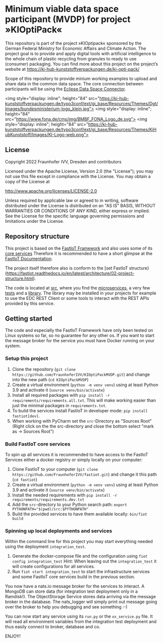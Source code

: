 # Minimum viable data space participant (MVDP) for project »KIOptiPack«

This repository is part of the project »KIOptipack« sponsored by the German Federal Ministry for Economic Affairs and 
Climate Action.
The project goal is to provide and apply digital tools with artificial intelligence to the whole chain of plastic 
recycling from granules to ready to use (consumer) packaging. You can find more about this project on the project’s 
website at https://ki-hub-kunststoffverpackungen.de/ki-opti-pack/

Scope of this repository to provide minium working examples to upload and share data in the common data space. 
The core connection between participants will be using the [Eclipse Data Space Connector](https://github.com/eclipse-edc).

<img style="display: inline"; height="84" src="https://ki-hub-kunststoffverpackungen.de/typo3conf/ext/gi_base/Resources/Themes/Dgt/Images/bundesministerium-logo_klein.jpg">
<img style="display: inline"; height="84" src="https://www.fona.de/cms/img/BMBF_FONA_Logo_de.svg">
<img style="display: inline"; height="84" src="https://ki-hub-kunststoffverpackungen.de/typo3conf/ext/gi_base/Resources/Themes/KiHubKunststoff/Images/KI-Logo-web.png">

## License

Copyright 2022 Fraunhofer IVV, Dresden and contributors

Licensed under the Apache License, Version 2.0 (the "License");
you may not use this file except in compliance with the License.
You may obtain a copy of the License at

   http://www.apache.org/licenses/LICENSE-2.0

Unless required by applicable law or agreed to in writing, software
distributed under the License is distributed on an "AS IS" BASIS,
WITHOUT WARRANTIES OR CONDITIONS OF ANY KIND, either express or implied.
See the License for the specific language governing permissions and
limitations under the License.

## Repository structure

This project is based on the [FastIoT Framework](https://github.com/FraunhoferIVV/fastiot) and also uses some of its 
[core services](https://fastiot.readthedocs.io/en/latest/services.html#core-services)
Therefore it is recommended to have a short glimpse at the [FastIoT Documentation](https://fastiot.readthedocs.io/).

The project itself therefore also is conform to the [set FastIoT structure}(https://fastiot.readthedocs.io/en/latest/architecture/02-project-structure.html).

The code is located at [src](./src), where you find the [microservices](./src/mvdp_services), a very few 
[tests](./src/mvdp_tests) and a [library](./src/mvdp). 
The library may be installed in your projects for example to use the EDC REST Client or some tools to interact with 
the REST APIs provided by this service.

## Getting started

The code and especially the FastIoT Framework have only been tested on Linux systems so far, so no guarantee for any other os.
If you want to start the message broker for the service you must have Docker running on your system.

### Setup this project

1. Clone the repository (`git clone https://github.com/FraunhoferIVV/KIOptiPackMVDP.git`) and change into the new path (`cd KIOptiPackMVDP`)
2. Create a virtual environment (`python -m venv venv`) using at least Python 3.9 and activate it (`source venv/bin/activate`)
3. Install all required packages with `pip install -r requirements/requirements.all.txt`. 
   This will make working easier than just the minimal packages in `requirements.txt`.
4. To build the services install FastIoT in developer mode: `pip install fastiot[dev]`.
5. When working with PyCharm set the `src`-Directory as "Sources Root" (Right click on the the src-directory and close the bottom select "mark as -> Sources Root")

### Build FastIoT core services

To spin up all services it is recommended to have access to the FastIoT Services either a docker registry or simply locally on your computer:
1. Clone FastIoT to your computer (`git clone https://github.com/FraunhoferIVV/fastiot.git`) and change it this path (`cd fastiot`)
2. Create a virtual environment (`python -m venv venv`) using at least Python 3.9 and activate it (`source venv/bin/activate`)
3. Install the needed requirements with `pip install -r requirements/requirements.dev.txt`
4. Add the `src`-directory to your Python search path: `export PYTHONPATH="$(pwd)/src:$PYTHONPATH"`
5. Build the provided services to have them available locally: `bin/fiot build`

### Spinning up local deployments and services

Within the command line for this project you may start everything needed using the deployment `integration_test`.

1. Generate the docker-compose file and the configuration using `fiot config integration_test` 
   Hint: When leaving out the `integration_test` it will create configurations for all services. 
2. Run `fiot start integration_test` to start the infrastructure services and some FastIoT core services build in the previous section.

You now have a nats.io message broker for the services to interact. A MongoDB can store data (for integration test deployment only in a Ramdisk!).
The ObjectStorage Service stores data arriving via the message broker in the database.
The nats_logger will simply print out message going over the broker to help you debugging and see something :-)

You can now start any service using its `run.py` or the `xx_service.py` file.
It will read all environment variables from the integration test deployment and thus easily connect to broker, database and co.

ENJOY!